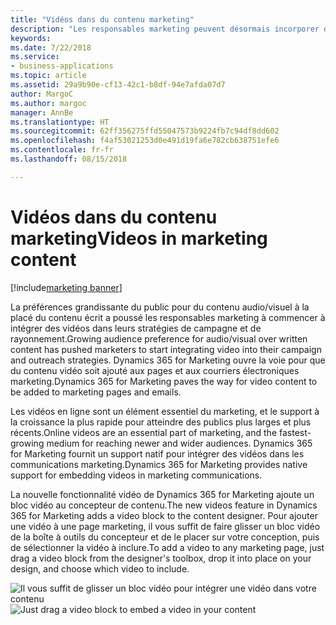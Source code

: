 ```yaml
---
title: "Vidéos dans du contenu marketing"
description: "Les responsables marketing peuvent désormais incorporer des vidéos dans des messages électroniques ou des pages marketing."
keywords: 
ms.date: 7/22/2018
ms.service:
- business-applications
ms.topic: article
ms.assetid: 29a9b90e-cf13-42c1-b8df-94e7afda07d7
author: MargoC
ms.author: margoc
manager: AnnBe
ms.translationtype: HT
ms.sourcegitcommit: 62ff356275ffd55047573b9224fb7c94df8dd602
ms.openlocfilehash: f4af53021253d0e491d19fa6e782cb638751efe6
ms.contentlocale: fr-fr
ms.lasthandoff: 08/15/2018

---
```


# <a name="videos-in-marketing-content"></a><span data-ttu-id="8a75f-103">Vidéos dans du contenu marketing</span><span class="sxs-lookup"><span data-stu-id="8a75f-103">Videos in marketing content</span></span>

[!include[marketing banner](../../includes/marketing.md)]



<span data-ttu-id="8a75f-104">La préférences grandissante du public pour du contenu audio/visuel à la placé du contenu écrit a poussé les responsables marketing à commencer à intégrer des vidéos dans leurs stratégies de campagne et de rayonnement.</span><span class="sxs-lookup"><span data-stu-id="8a75f-104">Growing audience preference for audio/visual over written content has pushed marketers to start integrating video into their campaign and outreach strategies.</span></span> <span data-ttu-id="8a75f-105">Dynamics 365 for Marketing ouvre la voie pour que du contenu vidéo soit ajouté aux pages et aux courriers électroniques marketing.</span><span class="sxs-lookup"><span data-stu-id="8a75f-105">Dynamics 365 for Marketing paves the way for video content to be added to marketing pages and emails.</span></span>

<span data-ttu-id="8a75f-106">Les vidéos en ligne sont un élément essentiel du marketing, et le support à la croissance la plus rapide pour atteindre des publics plus larges et plus récents.</span><span class="sxs-lookup"><span data-stu-id="8a75f-106">Online videos are an essential part of marketing, and the fastest-growing medium for reaching newer and wider audiences.</span></span> <span data-ttu-id="8a75f-107">Dynamics 365 for Marketing fournit un support natif pour intégrer des vidéos dans les communications marketing.</span><span class="sxs-lookup"><span data-stu-id="8a75f-107">Dynamics 365 for Marketing provides native support for embedding videos in marketing communications.</span></span>

<span data-ttu-id="8a75f-108">La nouvelle fonctionnalité vidéo de Dynamics 365 for Marketing ajoute un bloc vidéo au concepteur de contenu.</span><span class="sxs-lookup"><span data-stu-id="8a75f-108">The new videos feature in Dynamics 365 for Marketing adds a video block to the content designer.</span></span> <span data-ttu-id="8a75f-109">Pour ajouter une vidéo à une page marketing, il vous suffit de faire glisser un bloc vidéo de la boîte à outils du concepteur et de le placer sur votre conception, puis de sélectionner la vidéo à inclure.</span><span class="sxs-lookup"><span data-stu-id="8a75f-109">To add a video to any marketing page, just drag a video block from the designer's toolbox, drop it into place on your design, and choose which video to include.</span></span>

<span data-ttu-id="8a75f-110">![Il vous suffit de glisser un bloc vidéo pour intégrer une vidéo dans votre contenu](media/VideoMarketing.png "Il vous suffit de glisser un bloc vidéo pour intégrer une vidéo dans votre contenu")</span><span class="sxs-lookup"><span data-stu-id="8a75f-110">![Just drag a video block to embed a video in your content](media/VideoMarketing.png "Just drag a video block to embed a video in your content")</span></span>

<!--
### Who uses this feature
Marketers, marketing managers, and content designers
### Setup required
Administrators can easily set up and configure the feature in the app settings.
-->

